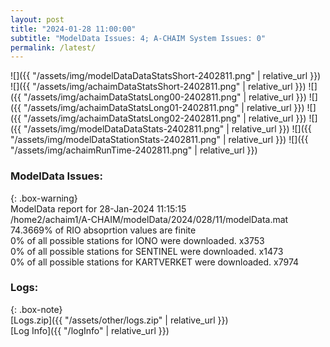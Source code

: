 ```yaml
---
layout: post
title: "2024-01-28 11:00:00"
subtitle: "ModelData Issues: 4; A-CHAIM System Issues: 0"
permalink: /latest/
---
```


![]({{ "/assets/img/modelDataDataStatsShort-2402811.png" | relative_url }})
![]({{ "/assets/img/achaimDataStatsShort-2402811.png" | relative_url }})
![]({{ "/assets/img/achaimDataStatsLong00-2402811.png" | relative_url }})
![]({{ "/assets/img/achaimDataStatsLong01-2402811.png" | relative_url }})
![]({{ "/assets/img/achaimDataStatsLong02-2402811.png" | relative_url }})
![]({{ "/assets/img/modelDataDataStats-2402811.png" | relative_url }})
![]({{ "/assets/img/modelDataStationStats-2402811.png" | relative_url }})
![]({{ "/assets/img/achaimRunTime-2402811.png" | relative_url }})


### ModelData Issues:  
  
{: .box-warning}  
 ModelData report for 28-Jan-2024 11:15:15   
 /home2/achaim1/A-CHAIM/modelData/2024/028/11/modelData.mat   
 74.3669% of RIO absoprtion values are finite   
 0% of all possible stations for IONO were downloaded. x3753   
 0% of all possible stations for SENTINEL were downloaded. x1473   
 0% of all possible stations for KARTVERKET were downloaded. x7974   
  


### Logs:  
  
{: .box-note}  
[Logs.zip]({{ "/assets/other/logs.zip" | relative_url }})  
[Log Info]({{ "/logInfo" | relative_url }})  

